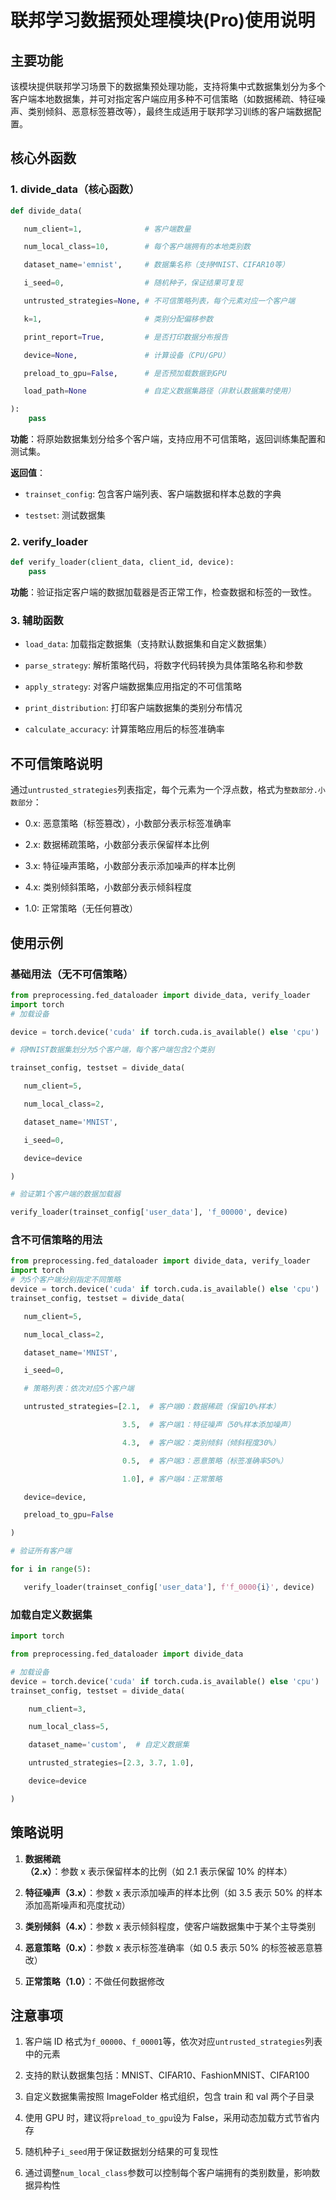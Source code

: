 # 联邦学习数据预处理模块(Pro)使用说明

## 主要功能

该模块提供联邦学习场景下的数据集预处理功能，支持将集中式数据集划分为多个客户端本地数据集，并可对指定客户端应用多种不可信策略（如数据稀疏、特征噪声、类别倾斜、恶意标签篡改等），最终生成适用于联邦学习训练的客户端数据配置。

## 核心外函数

### 1. divide_data（核心函数）



```python
def divide_data(

   num_client=1,              # 客户端数量

   num_local_class=10,        # 每个客户端拥有的本地类别数

   dataset_name='emnist',     # 数据集名称（支持MNIST、CIFAR10等）

   i_seed=0,                  # 随机种子，保证结果可复现

   untrusted_strategies=None, # 不可信策略列表，每个元素对应一个客户端

   k=1,                       # 类别分配偏移参数

   print_report=True,         # 是否打印数据分布报告

   device=None,               # 计算设备（CPU/GPU）

   preload_to_gpu=False,      # 是否预加载数据到GPU

   load_path=None             # 自定义数据集路径（非默认数据集时使用）

):
    pass
```

**功能**：将原始数据集划分给多个客户端，支持应用不可信策略，返回训练集配置和测试集。

**返回值**：



*   `trainset_config`: 包含客户端列表、客户端数据和样本总数的字典

*   `testset`: 测试数据集

### 2. verify_loader



```python
def verify_loader(client_data, client_id, device):
    pass
```

**功能**：验证指定客户端的数据加载器是否正常工作，检查数据和标签的一致性。

### 3. 辅助函数



*   `load_data`: 加载指定数据集（支持默认数据集和自定义数据集）

*   `parse_strategy`: 解析策略代码，将数字代码转换为具体策略名称和参数

*   `apply_strategy`: 对客户端数据集应用指定的不可信策略

*   `print_distribution`: 打印客户端数据集的类别分布情况

*   `calculate_accuracy`: 计算策略应用后的标签准确率

## 不可信策略说明

通过`untrusted_strategies`列表指定，每个元素为一个浮点数，格式为`整数部分.小数部分`：



*   0.x: 恶意策略（标签篡改），小数部分表示标签准确率

*   2.x: 数据稀疏策略，小数部分表示保留样本比例

*   3.x: 特征噪声策略，小数部分表示添加噪声的样本比例

*   4.x: 类别倾斜策略，小数部分表示倾斜程度

*   1.0: 正常策略（无任何篡改）

## 使用示例

### 基础用法（无不可信策略）



```python
from preprocessing.fed_dataloader import divide_data, verify_loader
import torch
# 加载设备

device = torch.device('cuda' if torch.cuda.is_available() else 'cpu')

# 将MNIST数据集划分为5个客户端，每个客户端包含2个类别

trainset_config, testset = divide_data(

   num_client=5,

   num_local_class=2,

   dataset_name='MNIST',

   i_seed=0,

   device=device

)

# 验证第1个客户端的数据加载器

verify_loader(trainset_config['user_data'], 'f_00000', device)
```

### 含不可信策略的用法



```python
from preprocessing.fed_dataloader import divide_data, verify_loader
import torch
# 为5个客户端分别指定不同策略
device = torch.device('cuda' if torch.cuda.is_available() else 'cpu')
trainset_config, testset = divide_data(

   num_client=5,

   num_local_class=2,

   dataset_name='MNIST',

   i_seed=0,

   # 策略列表：依次对应5个客户端

   untrusted_strategies=[2.1,  # 客户端0：数据稀疏（保留10%样本）

                         3.5,  # 客户端1：特征噪声（50%样本添加噪声）

                         4.3,  # 客户端2：类别倾斜（倾斜程度30%）

                         0.5,  # 客户端3：恶意策略（标签准确率50%）

                         1.0], # 客户端4：正常策略

   device=device,

   preload_to_gpu=False

)

# 验证所有客户端

for i in range(5):

   verify_loader(trainset_config['user_data'], f'f_0000{i}', device)
```

### 加载自定义数据集

```python
import torch

from preprocessing.fed_dataloader import divide_data

# 加载设备
device = torch.device('cuda' if torch.cuda.is_available() else 'cpu')
trainset_config, testset = divide_data(

    num_client=3,

    num_local_class=5,

    dataset_name='custom',  # 自定义数据集

    untrusted_strategies=[2.3, 3.7, 1.0],

    device=device

)
```

## 策略说明



1.  **数据稀疏（2.x）**：参数 x 表示保留样本的比例（如 2.1 表示保留 10% 的样本）

2.  **特征噪声（3.x）**：参数 x 表示添加噪声的样本比例（如 3.5 表示 50% 的样本添加高斯噪声和亮度扰动）

3.  **类别倾斜（4.x）**：参数 x 表示倾斜程度，使客户端数据集中于某个主导类别

4.  **恶意策略（0.x）**：参数 x 表示标签准确率（如 0.5 表示 50% 的标签被恶意篡改）

5.  **正常策略（1.0）**：不做任何数据修改

## 注意事项



1.  客户端 ID 格式为`f_00000`、`f_00001`等，依次对应`untrusted_strategies`列表中的元素

2.  支持的默认数据集包括：MNIST、CIFAR10、FashionMNIST、CIFAR100

3.  自定义数据集需按照 ImageFolder 格式组织，包含 train 和 val 两个子目录

4.  使用 GPU 时，建议将`preload_to_gpu`设为 False，采用动态加载方式节省内存

5.  随机种子`i_seed`用于保证数据划分结果的可复现性

6.  通过调整`num_local_class`参数可以控制每个客户端拥有的类别数量，影响数据异构性
